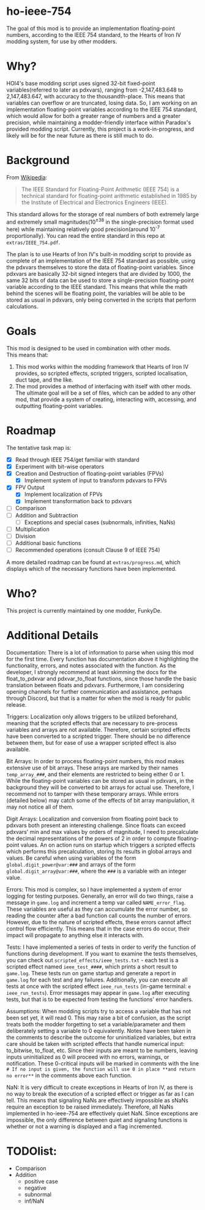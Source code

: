 # ho-ieee-754

The goal of this mod is to provide an implementation floating-point numbers, according to the IEEE 754 standard, to the Hearts of Iron IV modding system, for use by other modders.

# Why?

HOI4's base modding script uses signed 32-bit fixed-point variables(referred to later as pdxvars), ranging from -2,147,483.648 to 2,147,483.647, with accuracy to the thousandth-place. This means that variables can overflow or are truncated, losing data. So, I am working on an implementation floating-point variables according to the IEEE 754 standard, which would allow for both a greater range of numbers and a greater precision, while maintaining a modder-friendly interface within Paradox's provided modding script. Currently, this project is a work-in-progress, and likely will be for the near future as there is still much to do.

# Background

From [Wikipedia](https://en.wikipedia.org/wiki/IEEE_754):
> The IEEE Standard for Floating-Point Arithmetic (IEEE 754) is a technical standard for floating-point arithmetic established in 1985 by the Institute of Electrical and Electronics Engineers (IEEE).

This standard allows for the storage of real numbers of both extremely large and extremely small magnitudes(10<sup>±38</sup> in the single-precision format used here) while maintaining relatively good precision(around 10<sup>-7</sup> proportionally). You can read the entire standard in this repo at `extras/IEEE_754.pdf`.

The plan is to use Hearts of Iron IV's built-in modding script to provide as complete of an implementation of the IEEE 754 standard as possible, using the pdxvars themselves to store the data of floating-point variables. Since pdxvars are basically 32-bit signed integers that are divided by 1000, the same 32 bits of data can be used to store a single-precision floating-point variable according to the IEEE standard. This means that while the math behind the scenes will be floating point, the variables will be able to be stored as usual in pdxvars, only being converted in the scripts that perform calculations. 

# Goals

This mod is designed to be used in combination with other mods.  
This means that:
1. This mod works within the modding framework that Hearts of Iron IV provides, so scripted effects, scripted triggers, scripted localisation, duct tape, and the like.
2. The mod provides a method of interfacing with itself with other mods. The ultimate goal will be a set of files, which can be added to any other mod, that provide a system of creating, interacting with, accessing, and outputting floating-point variables.

# Roadmap

The tentative task map is:
- [x] Read through IEEE 754/get familiar with standard
- [x] Experiment with bit-wise operators
- [x] Creation and Destruction of floating-point variables (FPVs)
    - [x] Implement system of input to transform pdxvars to FPVs
- [x] FPV Output
    - [x] Implement localization of FPVs
    - [x] Implement transformation back to pdxvars
- [ ] Comparison
- [ ] Addition and Subtraction
    - [ ] Exceptions and special cases (subnormals, infinities, NaNs)
- [ ] Multiplication
- [ ] Division
- [ ] Additional basic functions
- [ ] Recommended operations (consult Clause 9 of IEEE 754)

A more detailed roadmap can be found at `extras/progress.md`, which displays which of the necessary functions have been implemented.

# Who?

This project is currently maintained by one modder, FunkyDe.

# Additional Details

Documentation: There is a lot of information to parse when using this mod for the first time. Every function has documentation above it highlighting the functionality, errors, and notes associated with the function. As the developer, I strongly recommend at least skimming the docs for the float_to_pdxvar and pdxvar_to_float functions, since those handle the basic translation between floats and pdxvars. Furthermore, I am considering opening channels for further communication and assistance, perhaps through Discord, but that is a matter for when the mod is ready for public release.

Triggers: Localization only allows triggers to be utilized beforehand, meaning that the scripted effects that are necessary to pre-process variables and arrays are not available. Therefore, certain scripted effects have been converted to a scripted trigger. There should be no difference between them, but for ease of use a wrapper scripted effect is also available.

Bit Arrays: In order to process floating-point numbers, this mod makes extensive use of bit arrays. These arrays are marked by their names `temp_array_###`, and their elements are restricted to being either 0 or 1. While the floating-point variables can be stored as usual in pdxvars, in the background they will be converted to bit arrays for actual use. Therefore, I recommend not to tamper with these temporary arrays. While errors (detailed below) may catch some of the effects of bit array manipulation, it may not notice all of them.

Digit Arrays: Localization and conversion from floating point back to pdxvars both present an interesting challenge. Since floats can exceed pdxvars' min and max values by orders of magnitude, I need to precalculate the decimal representations of the powers of 2 in order to compute floating-point values. An on action runs on startup which triggers a scripted effects which performs this precalculation, storing its results in global arrays and values. Be careful when using variables of the form `global.digit_power@var:###` and arrays of the form `global.digit_array@var:###`, where the `###` is a variable with an integer value.

Errors: This mod is complex, so I have implemented a system of error logging for testing purposes. Generally, an error will do two things, raise a message in `game.log` and increment a temp var called `NAME_error_flag`. These variables are useful as they can accumulate the error number, so reading the counter after a bad function call counts the number of errors. However, due to the nature of scripted effects, these errors cannot affect control flow efficiently. This means that in the case errors do occur, their impact will propagate to anything else it interacts with.

Tests: I have implemented a series of tests in order to verify the function of functions during development. If you want to examine the tests themselves, you can check out `scripted_effects/ieee_tests.txt` - each test is a scripted effect named `ieee_test_####`, which prints a short result to `game.log`. These tests run on game startup and generate a report in `game.log` for each test and any failures. Additionally, you can execute all tests at once with the scripted effect `ieee_run_tests` (in-game terminal: `e ieee_run_tests`). Error messages may appear in `game.log` after executing tests, but that is to be expected from testing the functions' error handlers.

Assumptions: When modding scripts try to access a variable that has not been set yet, it will read 0. This may raise a bit of confusion, as the script treats both the modder forgetting to set a variable/parameter and them deliberately setting a variable to 0 equivalently. Notes have been taken in the comments to describe the outcome for uninitialized variables, but extra care should be taken with scripted effects that handle numerical input: to_bitwise, to_float, etc. Since their inputs are meant to be numbers, leaving inputs uninitialized as 0 will proceed with no errors, warnings, or notification. These 0-critical inputs will be marked in comments with the line `# If no input is given, the function will use 0 in place **and return no error**` in the comments above each function.

NaN: It is very difficult to create exceptions in Hearts of Iron IV, as there is no way to break the execution of a scripted effect or trigger as far as I can tell. This means that signaling NaNs are effectively impossible as sNaNs require an exception to be raised immediately. Therefore, all NaNs implemented in ho-ieee-754 are effectively quiet NaN. Since exceptions are impossible, the only difference between quiet and signaling functions is whether or not a warning is displayed and a flag incremented.

# TODOlist:

- Comparison
- Addition
    - positive case
    - negative
    - subnormal
    - inf/NaN